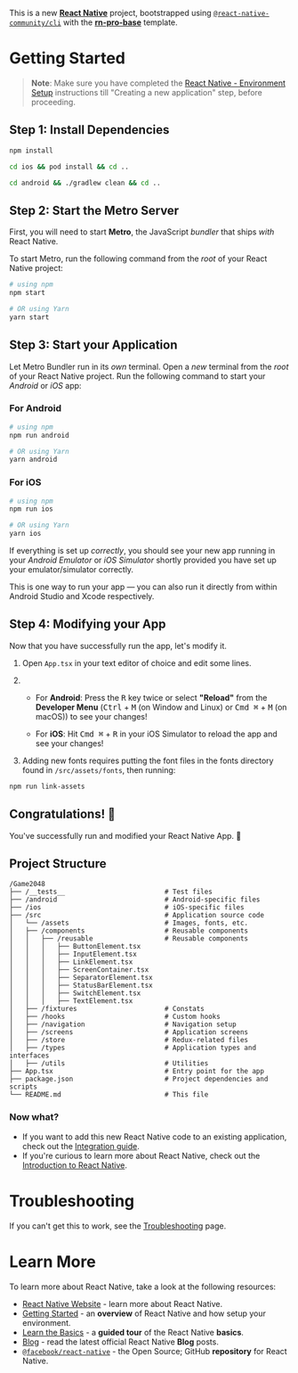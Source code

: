 This is a new [**React Native**](https://reactnative.dev) project, bootstrapped using [`@react-native-community/cli`](https://github.com/react-native-community/cli) with the [**rn-pro-base**](https://github.com/Shai-E/rn-pro-base) template.


# Getting Started

>**Note**: Make sure you have completed the [React Native - Environment Setup](https://reactnative.dev/docs/environment-setup) instructions till "Creating a new application" step, before proceeding.

## Step 1: Install Dependencies

```bash
npm install
```
```bash
cd ios && pod install && cd ..
```
```bash
cd android && ./gradlew clean && cd ..
```

## Step 2: Start the Metro Server

First, you will need to start **Metro**, the JavaScript _bundler_ that ships _with_ React Native.

To start Metro, run the following command from the _root_ of your React Native project:

```bash
# using npm
npm start

# OR using Yarn
yarn start
```

## Step 3: Start your Application

Let Metro Bundler run in its _own_ terminal. Open a _new_ terminal from the _root_ of your React Native project. Run the following command to start your _Android_ or _iOS_ app:

### For Android

```bash
# using npm
npm run android

# OR using Yarn
yarn android
```

### For iOS

```bash
# using npm
npm run ios

# OR using Yarn
yarn ios
```

If everything is set up _correctly_, you should see your new app running in your _Android Emulator_ or _iOS Simulator_ shortly provided you have set up your emulator/simulator correctly.

This is one way to run your app — you can also run it directly from within Android Studio and Xcode respectively.

## Step 4: Modifying your App

Now that you have successfully run the app, let's modify it.

1. Open `App.tsx` in your text editor of choice and edit some lines.

2. 
   * For **Android**: Press the <kbd>R</kbd> key twice or select **"Reload"** from the **Developer Menu** (<kbd>Ctrl</kbd> + <kbd>M</kbd> (on Window and Linux) or <kbd>Cmd ⌘</kbd> + <kbd>M</kbd> (on macOS)) to see your changes!

   * For **iOS**: Hit <kbd>Cmd ⌘</kbd> + <kbd>R</kbd> in your iOS Simulator to reload the app and see your changes!

3. Adding new fonts requires putting the font files in the fonts directory found in `/src/assets/fonts`, then running:

```bash
npm run link-assets
```

## Congratulations! :tada:

You've successfully run and modified your React Native App. :partying_face:

## Project Structure

```
/Game2048
├── /__tests__                         # Test files
├── /android                           # Android-specific files
├── /ios                               # iOS-specific files
├── /src                               # Application source code
│   └── /assets                        # Images, fonts, etc.
│   ├── /components                    # Reusable components
│   │   ├── /reusable                  # Reusable components
│   │   │   ├── ButtonElement.tsx
│   │   │   ├── InputElement.tsx
│   │   │   ├── LinkElement.tsx
│   │   │   ├── ScreenContainer.tsx
│   │   │   ├── SeparatorElement.tsx
│   │   │   ├── StatusBarElement.tsx
│   │   │   ├── SwitchElement.tsx
│   │   │   ├── TextElement.tsx
│   ├── /fixtures                      # Constats
│   ├── /hooks                         # Custom hooks
│   ├── /navigation                    # Navigation setup
│   ├── /screens                       # Application screens
│   ├── /store                         # Redux-related files
│   ├── /types                         # Application types and interfaces
│   ├── /utils                         # Utilities
├── App.tsx                            # Entry point for the app
├── package.json                       # Project dependencies and scripts
└── README.md                          # This file
```

### Now what?

- If you want to add this new React Native code to an existing application, check out the [Integration guide](https://reactnative.dev/docs/integration-with-existing-apps).
- If you're curious to learn more about React Native, check out the [Introduction to React Native](https://reactnative.dev/docs/getting-started).

# Troubleshooting

If you can't get this to work, see the [Troubleshooting](https://reactnative.dev/docs/troubleshooting) page.

# Learn More

To learn more about React Native, take a look at the following resources:

- [React Native Website](https://reactnative.dev) - learn more about React Native.
- [Getting Started](https://reactnative.dev/docs/environment-setup) - an **overview** of React Native and how setup your environment.
- [Learn the Basics](https://reactnative.dev/docs/getting-started) - a **guided tour** of the React Native **basics**.
- [Blog](https://reactnative.dev/blog) - read the latest official React Native **Blog** posts.
- [`@facebook/react-native`](https://github.com/facebook/react-native) - the Open Source; GitHub **repository** for React Native.

